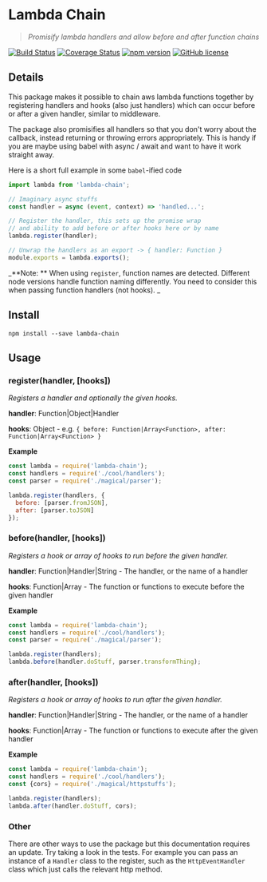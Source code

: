 # Lambda Chain

> _Promisify lambda handlers and allow before and after function chains_

[![Build Status](https://travis-ci.org/lteacher/lambda-chain.svg?branch=master)](https://travis-ci.org/lteacher/lambda-chain)
[![Coverage Status](https://coveralls.io/repos/github/lteacher/lambda-chain/badge.svg?branch=master)](https://coveralls.io/github/lteacher/lambda-chain?branch=master)
[![npm version](https://badge.fury.io/js/lambda-chain.svg)](https://badge.fury.io/js/lambda-chain)
[![GitHub license](https://img.shields.io/badge/license-MIT-blue.svg)](https://raw.githubusercontent.com/lteacher/lambda-chain/master/LICENSE.md)

## Details

This package makes it possible to chain aws lambda functions together by registering handlers and hooks (also just handlers) which can occur before or after a given handler, similar to middleware.

The package also promisifies all handlers so that you don't worry about the callback, instead returning or throwing errors appropriately. This is handy if you are maybe using babel with async / await and want to have it work straight away.

Here is a short full example in some `babel`-ified code

```javascript
import lambda from 'lambda-chain';

// Imaginary async stuffs
const handler = async (event, context) => 'handled...';

// Register the handler, this sets up the promise wrap
// and ability to add before or after hooks here or by name
lambda.register(handler);

// Unwrap the handlers as an export -> { handler: Function }
module.exports = lambda.exports();
```

_**Note: ** When using `register`, function names are detected. Different node versions handle function naming differently. You need to consider this when passing function handlers (not hooks). _



## Install

`npm install --save lambda-chain`

## Usage

### register(handler, [hooks])

_Registers a handler and optionally the given hooks._

**handler**: Function|Object|Handler

**hooks**: Object - e.g. ``{ before: Function|Array<Function>, after: Function|Array<Function> }``

**Example**
```javascript
const lambda = require('lambda-chain');
const handlers = require('./cool/handlers');
const parser = require('./magical/parser');

lambda.register(handlers, {
  before: [parser.fromJSON],
  after: [parser.toJSON]
});
```


### before(handler, [hooks])

_Registers a hook or array of hooks to run before the given handler._

**handler**: Function|Handler|String - The handler, or the name of a handler

**hooks**: Function|Array<Function> - The function or functions to execute before the given handler

**Example**
```javascript
const lambda = require('lambda-chain');
const handlers = require('./cool/handlers');
const parser = require('./magical/parser');

lambda.register(handlers);
lambda.before(handler.doStuff, parser.transformThing);
```

### after(handler, [hooks])

_Registers a hook or array of hooks to run after the given handler._

**handler**: Function|Handler|String - The handler, or the name of a handler

**hooks**: Function|Array<Function> - The function or functions to execute after the given handler

**Example**
```javascript
const lambda = require('lambda-chain');
const handlers = require('./cool/handlers');
const {cors} = require('./magical/httpstuffs');

lambda.register(handlers);
lambda.after(handler.doStuff, cors);
```

### Other

There are other ways to use the package but this documentation requires an update. Try taking a look in the tests. For example you can pass an instance of a `Handler` class to the register, such as the `HttpEventHandler` class which just calls the relevant http method.
